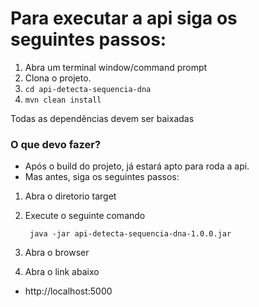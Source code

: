 Para executar a api siga os seguintes passos:
=======================

1. Abra um terminal window/command prompt
2. Clona o projeto.
3. `cd api-detecta-sequencia-dna` 
4. `mvn clean install`

Todas as dependências devem ser baixadas 

### O que devo fazer?

- Após o build do projeto, já estará apto para roda a api.
- Mas antes, siga os seguintes passos:

1. Abra o diretorio target
2. Execute o seguinte comando

        java -jar api-detecta-sequencia-dna-1.0.0.jar
        
3. Abra o browser
4. Abra o link abaixo

- http://localhost:5000
